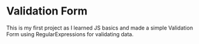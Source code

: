 # Validation Form

This is my first project as I learned JS basics and made a simple Validation Form using RegularExpressions for validating data.
